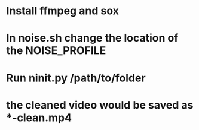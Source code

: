 # Install ffmpeg and sox
# In noise.sh change the location of the NOISE_PROFILE
# Run ninit.py /path/to/folder
# the cleaned video would be saved as *-clean.mp4